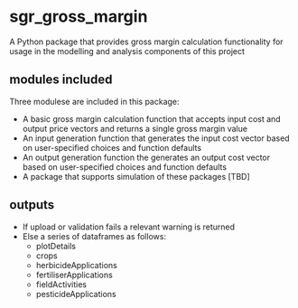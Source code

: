 # sgr_gross_margin

A Python package that provides gross margin calculation functionality for usage in the modelling and analysis components of this project 

## modules included
Three modulese are included in this package:
* A basic gross margin calculation function that accepts input cost and output price vectors and returns a single gross margin value
* An input generation function that generates the input cost vector based on user-specified choices and function defaults
* An output generation function the generates an output cost vector based on user-specified choices and function defaults
* A package that supports simulation of these packages [TBD]

## outputs
* If upload or validation fails a relevant warning is returned
* Else a series of dataframes as follows:
    * plotDetails
    * crops
    * herbicideApplications
    * fertiliserApplications
    * fieldActivities
    * pesticideApplications